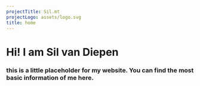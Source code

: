 ```yaml
---
projectTitle: Sil.mt
projectLogo: assets/logo.svg
title: home
---
```


# Hi! I am Sil van Diepen

### this is a little placeholder for my website. You can find the most basic information of me here.

